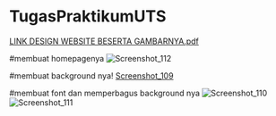 # TugasPraktikumUTS
[LINK DESIGN WEBSITE BESERTA GAMBARNYA.pdf](https://github.com/Axeldanovan/TugasPraktikumUTS/files/6412756/LINK.DESIGN.WEBSITE.BESERTA.GAMBARNYA.pdf)

#membuat homepagenya
![Screenshot_112](https://user-images.githubusercontent.com/81457697/116838939-81a24080-abfa-11eb-8fdf-2138c634bcf2.png)

#membuat background nya!
[Screenshot_109](https://user-images.githubusercontent.com/81457697/116838953-8a931200-abfa-11eb-9283-1ee148656661.png)

#membuat font dan memperbagus background nya
![Screenshot_110](https://user-images.githubusercontent.com/81457697/116838982-aac2d100-abfa-11eb-939a-7a8b4d1e5e2a.png)
![Screenshot_111](https://user-images.githubusercontent.com/81457697/116838983-abf3fe00-abfa-11eb-8284-e765c7a1d18d.png)



